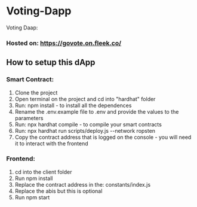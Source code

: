 # Voting-Dapp
Voting Daap:
### Hosted on: https://govote.on.fleek.co/

## How to setup this dApp
### Smart Contract:
1. Clone the project
2. Open terminal on the project and cd into "hardhat" folder
3. Run: npm install - to install all the dependences
4. Rename the .env.example file to .env and provide the values to the parameters
5. Run: npx hardhat compile - to compile your smart contracts
6. Run: npx hardhat run scripts/deploy.js --network ropsten
7. Copy the contract address that is logged on the console - you will need it to interact with the frontend

### Frontend:
1. cd into the client folder
2. Run npm install
3. Replace the contract address in the: constants/index.js
4. Replace the abis but this is optional
5. Run npm start

